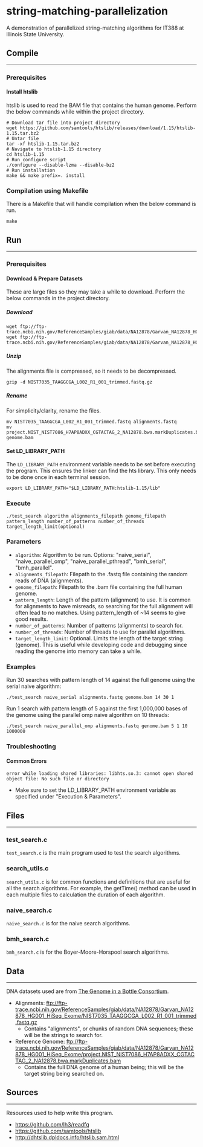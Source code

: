 # string-matching-parallelization
A demonstration of parallelized string-matching algorithms for IT388 at Illinois State University. 

## Compile
___

### Prerequisites

#### Install htslib
htslib is used to read the BAM file that contains the human genome. Perform the below commands while within the project directory. 
```shell
# Download tar file into project directory
wget https://github.com/samtools/htslib/releases/download/1.15/htslib-1.15.tar.bz2
# Untar file
tar -xf htslib-1.15.tar.bz2
# Navigate to htslib-1.15 directory
cd htslib-1.15
# Run configure script
./configure --disable-lzma --disable-bz2
# Run installation
make && make prefix=. install
```

### Compilation using Makefile
There is a Makefile that will handle compilation when the below command is run.

```shell
make
```

## Run
___
### Prerequisites

#### Download & Prepare Datasets 
These are large files so they may take a while to download. Perform the below commands in the project directory.

##### Download
```shell
wget ftp://ftp-trace.ncbi.nih.gov/ReferenceSamples/giab/data/NA12878/Garvan_NA12878_HG001_HiSeq_Exome/NIST7035_TAAGGCGA_L002_R1_001_trimmed.fastq.gz
wget ftp://ftp-trace.ncbi.nih.gov/ReferenceSamples/giab/data/NA12878/Garvan_NA12878_HG001_HiSeq_Exome/project.NIST_NIST7086_H7AP8ADXX_CGTACTAG_2_NA12878.bwa.markDuplicates.bam
```

##### Unzip
The alignments file is compressed, so it needs to be decompressed.
```shell
gzip -d NIST7035_TAAGGCGA_L002_R1_001_trimmed.fastq.gz
```

##### Rename
For simplicity/clarity, rename the files.
```shell
mv NIST7035_TAAGGCGA_L002_R1_001_trimmed.fastq alignments.fastq
mv project.NIST_NIST7086_H7AP8ADXX_CGTACTAG_2_NA12878.bwa.markDuplicates.bam genome.bam
```

#### Set LD_LIBRARY_PATH
The `LD_LIBRARY_PATH` environment variable needs to be set before executing the program. This ensures the linker can find the hts library. This only needs to be done once in each terminal session. 
```shell
export LD_LIBRARY_PATH="$LD_LIBRARY_PATH:htslib-1.15/lib"
```

### Execute
```shell
./test_search algorithm alignments_filepath genome_filepath pattern_length number_of_patterns number_of_threads target_length_limit(optional)
```

### Parameters
* `algorithm`: Algorithm to be run. Options: "naive_serial", "naive_parallel_omp", "naive_parallel_pthread", "bmh_serial", "bmh_parallel".
* `alignments_filepath`: Filepath to the .fastq file containing the random reads of DNA (alignments).
* `genome_filepath`: Filepath to the .bam file containing the full human genome.
* `pattern_length`: Length of the pattern (alignment) to use. It is common for alignments to have misreads, so searching for the full alignment will often lead to no matches. Using pattern_length of ~14 seems to give good results.
* `number_of_patterns`: Number of patterns (alignments) to search for.
* `number_of_threads`: Number of threads to use for parallel algorithms.
* `target_length_limit`: Optional. Limits the length of the target string (genome). This is useful while developing code and debugging since reading the genome into memory can take a while.

### Examples

Run 30 searches with pattern length of 14 against the full genome using the serial naive algorithm:
```shell
./test_search naive_serial alignments.fastq genome.bam 14 30 1
```

Run 1 search with pattern length of 5 against the first 1,000,000 bases of the genome using the parallel omp naive algorithm on 10 threads: 
```shell
./test_search naive_parallel_omp alignments.fastq genome.bam 5 1 10 1000000
```

### Troubleshooting

#### Common Errors
`error while loading shared libraries: libhts.so.3: cannot open shared object file: No such file or directory`
* Make sure to set the LD_LIBRARY_PATH environment variable as specified under "Execution & Parameters".

## Files
___

### test_search.c 

`test_search.c` is the main program used to test the search algorithms.

### search_utils.c

`search_utils.c` is for common functions and definitions that are useful for all the search algorithms. For example, the getTime() method can be used in each multiple files to calculation the duration of each algorithm.

### naive_search.c

`naive_search.c` is for the naive search algorithms.

### bmh_search.c

`bmh_search.c` is for the Boyer-Moore-Horspool search algorithms.

## Data 
___
DNA datasets used are from [The Genome in a Bottle Consortium](https://jimb.stanford.edu/giab).

* Alignments: ftp://ftp-trace.ncbi.nih.gov/ReferenceSamples/giab/data/NA12878/Garvan_NA12878_HG001_HiSeq_Exome/NIST7035_TAAGGCGA_L002_R1_001_trimmed.fastq.gz
  * Contains "alignments", or chunks of random DNA sequences; these will be the strings to search for. 
* Reference Genome: ftp://ftp-trace.ncbi.nih.gov/ReferenceSamples/giab/data/NA12878/Garvan_NA12878_HG001_HiSeq_Exome/project.NIST_NIST7086_H7AP8ADXX_CGTACTAG_2_NA12878.bwa.markDuplicates.bam
  * Contains the full DNA genome of a human being; this will be the target string being searched on.

## Sources
___
Resources used to help write this program.

* https://github.com/lh3/readfq
* https://github.com/samtools/htslib
* http://dhtslib.dpldocs.info/htslib.sam.html